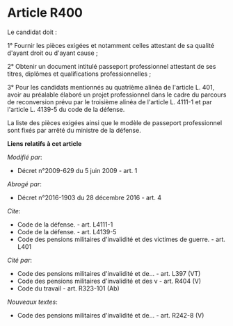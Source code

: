 # Article R400

Le candidat doit : 

1° Fournir les pièces exigées et notamment celles attestant de sa qualité d'ayant droit ou d'ayant cause ; 

2° Obtenir un document intitulé passeport professionnel attestant de ses titres, diplômes et qualifications
professionnelles ; 

3° Pour les candidats mentionnés au quatrième alinéa de l'article L. 401, avoir au préalable élaboré un projet professionnel
dans le cadre du parcours de reconversion prévu par le troisième alinéa de l'article L. 4111-1 et par l'article L. 4139-5 du
code de la défense. 

La liste des pièces exigées ainsi que le modèle de passeport professionnel sont fixés par arrêté du ministre de la défense.

**Liens relatifs à cet article**

_Modifié par_:

  - Décret n°2009-629 du 5 juin 2009 - art. 1

_Abrogé par_:

  - Décret n°2016-1903 du 28 décembre 2016 - art. 4

_Cite_:

  - Code de la défense. - art. L4111-1
  - Code de la défense. - art. L4139-5
  - Code des pensions militaires d'invalidité et des victimes de guerre. - art. L401

_Cité par_:

  - Code des pensions militaires d'invalidité et de... - art. L397 (VT)
  - Code des pensions militaires d'invalidité et des v - art. R404 (V)
  - Code du travail - art. R323-101 (Ab)

_Nouveaux textes_:

  - Code des pensions militaires d'invalidité et de... - art. R242-8 (V)
